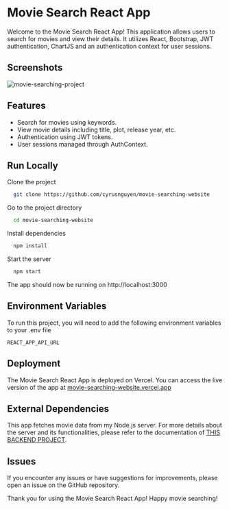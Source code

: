 
# Movie Search React App

Welcome to the Movie Search React App! This application allows users to search for movies and view their details. It utilizes React, Bootstrap, JWT authentication, ChartJS and an authentication context for user sessions.


## Screenshots
![movie-searching-project](https://github.com/cyrusnguyen/movie-api/assets/52537523/721169f2-5c27-44dc-a034-fd860848d2a5)

## Features

- Search for movies using keywords.
- View movie details including title, plot, release year, etc.
- Authentication using JWT tokens.
- User sessions managed through AuthContext.


## Run Locally

Clone the project

```bash
  git clone https://github.com/cyrusnguyen/movie-searching-website
```

Go to the project directory

```bash
  cd movie-searching-website
```

Install dependencies

```bash
  npm install
```

Start the server

```bash
  npm start
```
The app should now be running on http://localhost:3000



## Environment Variables

To run this project, you will need to add the following environment variables to your .env file

`REACT_APP_API_URL`


## Deployment

The Movie Search React App is deployed on Vercel. You can access the live version of the app at 
[movie-searching-website.vercel.app](https://movie-searching-website.vercel.app/)



## External Dependencies

This app fetches movie data from my Node.js server. For more details about the server and its functionalities, please refer to the documentation of [THIS BACKEND PROJECT](https://github.com/cyrusnguyen/movie-api).


## Issues

If you encounter any issues or have suggestions for improvements, please open an issue on the GitHub repository.

Thank you for using the Movie Search React App! Happy movie searching!

